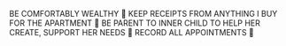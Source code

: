 BE COMFORTABLY WEALTHY 🤑
KEEP RECEIPTS FROM ANYTHING I BUY FOR THE APARTMENT 🧾
BE PARENT TO INNER CHILD TO HELP HER CREATE, SUPPORT HER NEEDS 🧸
RECORD ALL APPOINTMENTS 📅